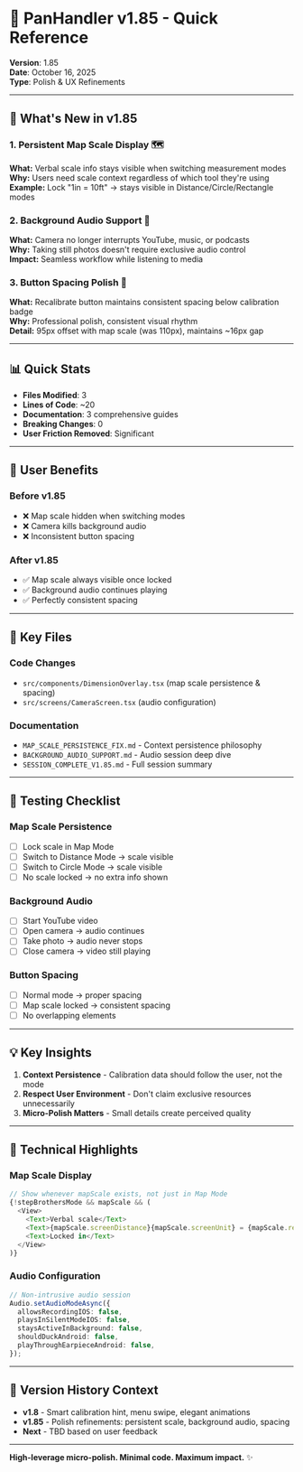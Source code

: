 # 🎯 PanHandler v1.85 - Quick Reference

**Version**: 1.85  
**Date**: October 16, 2025  
**Type**: Polish & UX Refinements  

---

## 🚀 What's New in v1.85

### 1. Persistent Map Scale Display 🗺️
**What:** Verbal scale info stays visible when switching measurement modes  
**Why:** Users need scale context regardless of which tool they're using  
**Example:** Lock "1in = 10ft" → stays visible in Distance/Circle/Rectangle modes

### 2. Background Audio Support 🎵
**What:** Camera no longer interrupts YouTube, music, or podcasts  
**Why:** Taking still photos doesn't require exclusive audio control  
**Impact:** Seamless workflow while listening to media

### 3. Button Spacing Polish 📏
**What:** Recalibrate button maintains consistent spacing below calibration badge  
**Why:** Professional polish, consistent visual rhythm  
**Detail:** 95px offset with map scale (was 110px), maintains ~16px gap

---

## 📊 Quick Stats

- **Files Modified**: 3
- **Lines of Code**: ~20
- **Documentation**: 3 comprehensive guides
- **Breaking Changes**: 0
- **User Friction Removed**: Significant

---

## 🎨 User Benefits

### Before v1.85
- ❌ Map scale hidden when switching modes
- ❌ Camera kills background audio
- ❌ Inconsistent button spacing

### After v1.85
- ✅ Map scale always visible once locked
- ✅ Background audio continues playing
- ✅ Perfectly consistent spacing

---

## 📁 Key Files

### Code Changes
- `src/components/DimensionOverlay.tsx` (map scale persistence & spacing)
- `src/screens/CameraScreen.tsx` (audio configuration)

### Documentation
- `MAP_SCALE_PERSISTENCE_FIX.md` - Context persistence philosophy
- `BACKGROUND_AUDIO_SUPPORT.md` - Audio session deep dive
- `SESSION_COMPLETE_V1.85.md` - Full session summary

---

## 🧪 Testing Checklist

### Map Scale Persistence
- [ ] Lock scale in Map Mode
- [ ] Switch to Distance Mode → scale visible
- [ ] Switch to Circle Mode → scale visible
- [ ] No scale locked → no extra info shown

### Background Audio
- [ ] Start YouTube video
- [ ] Open camera → audio continues
- [ ] Take photo → audio never stops
- [ ] Close camera → video still playing

### Button Spacing
- [ ] Normal mode → proper spacing
- [ ] Map scale locked → consistent spacing
- [ ] No overlapping elements

---

## 💡 Key Insights

1. **Context Persistence** - Calibration data should follow the user, not the mode
2. **Respect User Environment** - Don't claim exclusive resources unnecessarily
3. **Micro-Polish Matters** - Small details create perceived quality

---

## 🔧 Technical Highlights

### Map Scale Display
```typescript
// Show whenever mapScale exists, not just in Map Mode
{!stepBrothersMode && mapScale && (
  <View>
    <Text>Verbal scale</Text>
    <Text>{mapScale.screenDistance}{mapScale.screenUnit} = {mapScale.realDistance}{mapScale.realUnit}</Text>
    <Text>Locked in</Text>
  </View>
)}
```

### Audio Configuration
```typescript
// Non-intrusive audio session
Audio.setAudioModeAsync({
  allowsRecordingIOS: false,
  playsInSilentModeIOS: false,
  staysActiveInBackground: false,
  shouldDuckAndroid: false,
  playThroughEarpieceAndroid: false,
});
```

---

## 🎯 Version History Context

- **v1.8** - Smart calibration hint, menu swipe, elegant animations
- **v1.85** - Polish refinements: persistent scale, background audio, spacing
- **Next** - TBD based on user feedback

---

**High-leverage micro-polish. Minimal code. Maximum impact.** ✨
